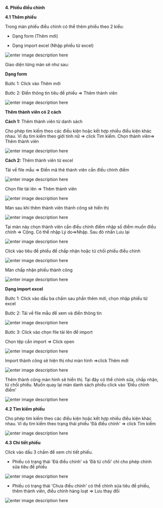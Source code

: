 **4. Phiếu điều chỉnh**

**4.1 Thêm phiếu**

Trong màn phiếu điều chỉnh có thể thêm phiếu theo 2 kiểu:

 - Dạng form (Thêm mới)
 
 - Dạng import excel (Nhập phiếu từ excel)
 
 ![enter image description here](https://static8.muarecdn.com/original/muare/images/2020/05/18/5602808_111.png)


 
 Giao diện từng màn sẽ như sau:
 
 **Dạng form**
 
 Bước 1: Click vào Thêm mới
 
 Bước 2: Điền thông tin tiêu đề phiếu => Thêm thành viên
 
 ![enter image description here](https://static8.muarecdn.com/original/muare/images/2020/05/18/5602822_1112.png)

**Thêm thành viên có 2 cách**

**Cách 1:** Thêm thành viên từ danh sách

Cho phép tìm kiếm theo các điều kiện hoặc kết hợp nhiều điều kiện khác nhau. Ví dụ tìm kiếm theo giới tính nữ => click Tìm kiếm. Chọn thành viên=> Thêm thành viên

 ![enter image description here](https://static8.muarecdn.com/original/muare/images/2020/05/18/5602825_114.png)
 
 **Cách 2:** Thêm thành viên từ excel
 
 Tải  về file mẫu => Điền mã thẻ thành viên cần điều chỉnh điểm
 
  ![enter image description here](https://static8.muarecdn.com/original/muare/images/2020/05/18/5602841_d.png)
 
 Chọn file tải lên => Thêm thành viên
 
 
 ![enter image description here](https://static8.muarecdn.com/original/muare/images/2020/05/18/5602842_123.png)
 
Màn sau khi thêm thành viên thành công sẽ hiển thị

![enter image description here](https://static8.muarecdn.com/original/muare/images/2020/05/18/5602845_screenshot-2.png)

Tại màn này chọn thành viên cần điều chỉnh điểm nhập số điểm muốn điều chỉnh => Cộng. Có thể nhập Lý do=>Nhập. Sau đó nhấn Lưu lại


![enter image description here](https://static8.muarecdn.com/original/muare/images/2020/05/18/5602849_screenshot-3.png)


Click vào tiêu đề phiếu để chấp nhận hoặc từ chối phiếu điều chỉnh


![enter image description here](https://static8.muarecdn.com/original/muare/images/2020/05/18/5602851_screenshot-4.png)

Màn chấp nhận phiếu thành công


![enter image description here](https://static8.muarecdn.com/original/muare/images/2020/05/18/5602854_screenshot-5.png)

 **Dạng import excel**
 
 Bước 1: Click vào dấu ba chấm sau phần thêm mới, chọn nhập phiếu từ excel
 
 Bước 2: Tải về file mẫu để xem và điền thông tin
 
 ![enter image description here](https://static8.muarecdn.com/original/muare/images/2020/05/18/5602859_screenshot-6.png)

Bước 3: Click vào chọn file tải lên để import 
 
 Chọn tệp cần import => Click open

 ![enter image description here](https://static8.muarecdn.com/original/muare/images/2020/05/19/5602962_i.png)
 
Import thành công sẽ hiện thị  như màn hình =>click Thêm mới

![enter image description here](https://static8.muarecdn.com/original/muare/images/2020/05/19/5602964_screenshot-7.png)


Thêm thành công màn hình sẽ hiển thị. Tại đây có thể chỉnh sửa, chấp nhận, từ chối phiếu. Muốn quay lại màn danh sách phiếu click vào 'Điều chỉnh điểm'

![enter image description here](https://static8.muarecdn.com/original/muare/images/2020/05/19/5602965_screenshot-8.png)

**4.2 Tìm kiếm phiếu**

Cho phép tìm kiếm theo các điều kiện hoặc kết hợp nhiều điều kiện khác nhau. Ví dụ tìm kiếm theo trạng thái phiếu 'Đã điều chỉnh' => click Tìm kiếm 

![enter image description here](https://static8.muarecdn.com/original/muare/images/2020/05/19/5602969_screenshot-9.png)
 
**4.3 Chi tiết phiếu**

Click vào dấu 3 chấm để xem chi tiết phiếu. 

 - Phiếu có trạng thái 'Đã điều chỉnh' và 'Đã từ chối' chỉ cho phép chỉnh sửa tiêu đề phiếu

![enter image description here](https://static8.muarecdn.com/original/muare/images/2020/05/19/5602995_screenshot-11.png)

 - Phiếu có trạng thái 'Chưa điều chỉnh' có thể chỉnh sửa tiêu đề phiếu, thêm thành viên, điều chỉnh hàng loạt => Lưu thay đổi
 
 ![enter image description here](https://static8.muarecdn.com/original/muare/images/2020/05/19/5603007_screenshot-12.png)
